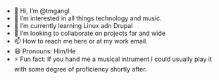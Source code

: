 - 👋 Hi, I’m @tmgangl
- 👀 I’m interested in all things technology and music.
- 🌱 I’m currently learning Linux adn Drupal
- 💞️ I’m looking to collaborate on projects far and wide
- 📫 How to reach me here or at my work email. 
- 😄 Pronouns: Him/He
- ⚡ Fun fact: If you hand me a musical intrument I could usually play it with some degree of proficiency shortly after. 

<!---
tmgangl/tmgangl is a ✨ special ✨ repository because its `README.md` (this file) appears on your GitHub profile.
You can click the Preview link to take a look at your changes.
--->
